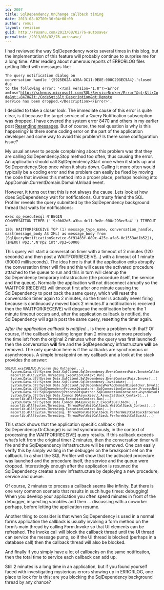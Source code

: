 ```yaml
---
id: 2007
title: SqlDependency.OnChange callback timing
date: 2013-08-02T00:36:04+00:00
author: remus
layout: revision
guid: http://rusanu.com/2013/08/02/76-autosave/
permalink: /2013/08/02/76-autosave/
---
```

I had reviewed the way SqlDependency works several times in this blog, but the implementation of this feature will probably continue to surprise me for a long time. After reading about numerous reports of ERRORLOG files getting filled with messages like:

<code class="prettyprint lang-sql">The query notification dialog on conversation handle '{5925E62A-A3BA-DC11-9E8E-000C293EC5A4}.'closed due to the following error: '&lt;?xml version="1.0"?&gt;&lt;Error xmlns="http://schemas.microsoft.com/SQL/ServiceBroker/Error"&gt;&lt;Code&gt;-8470&lt;/Code&gt;&lt;Description&gt;Remote service has been dropped.&lt;/Description&gt;&lt;/Error&gt;'.</code>

I decided to take a closer look. <span id="more-75"></span> The immediate cause of this error is quite clear, is it because the target service of a Query Notification subscription was dropped. I have covered the system error 8470 and others in my earlier post [<span style="color: #000000">Resending messages</span>](http://rusanu.com/2007/12/03/resending-messages/). But of course, the real question is why is this happening? Is there some coding error on the part of the application developer and some way to avoid this problem? Is there some configuration issue?

<!--more-->

My usual answer to people complaining about this problem was that they are calling SqlDependency.Stop method too often, thus causing the error. An application should call SqlDependency.Start once when it starts up and SqlDependency.Stop once when it shuts down. Calling it more often would typically be a coding error and the problem can easily be fixed by moving the code that invokes this method into a proper place, perhaps hooking into AppDomain.CurrentDomain.DomainUnload event.

However, it turns out that this is not always the cause. Lets look at how does SqlDependency wait for notifications. Our trusty friend the SQL Profiler reveals the query submitted by the SqlDependency background thread that waits for notifications:

<code class="prettyprint lang-sql">exec sp_executesql N'BEGIN CONVERSATION TIMER (''9c0b82d5-a3ba-dc11-9e8e-000c293ec5a4'') TIMEOUT = 120; WAITFOR(RECEIVE TOP (1) message_type_name, conversation_handle, cast(message_body AS XML) as message_body from [SqlQueryNotificationService-6f91483f-089c-425e-afa6-0c1553ad1b52]), TIMEOUT @p2;',N'@p2 int',@p2=60000</code>

This query will start a conversation timer with a timeout of 2 minutes (120 seconds) and then post a WAITFOR(RECEIVE…) with a timeout of 1 minute (60000 milliseconds). The idea here is that if the application exits abruptly the conversation timer will fire and this will cause the activated procedure attached to the queue to run and this in turn will cleanup the SqlDependency temporary infrastructure (the procedure itself, the service and the queue). Normally the application will not disconnect abruptly so the WAITFOR (RECEIVE) will timeout first after one minute causing the SqlDependency to post back the same query, which will reset the conversation timer again to 2 minutes, so the timer is actually never firing because is continuously moved back 2 minutes.If a notification is received then the WAITFOR(RECEIVE) will dequeue the notification before the 1 minute timeout occurs and, after the application callback is notified, the SqlDependency will again post the same query, resetting the timer again.

 <span class="Apple-style-span" style="font-style: italic">After the application callback is notified…</span> Is there a problem with that? Of course, if the callback is lasting longer than 2 minutes (or more precisely the time left from the original 2 minutes when the query was first launched) then the conversation <span class="Apple-style-span" style="font-weight: bold">will</span> fire and the SqlDependency infrastructure  <span class="Apple-style-span" style="font-weight: bold">will</span> be removed. The only question here is if the callbacks are synchronous or asynchronous. A simple breakpoint on my callback and a look at the stack provides the answer:

<pre style="font-size:10px">SQLNUD.exe!SQLNUD.Program.dep_OnChange(...)
   System.Data.dll!System.Data.SqlClient.SqlDependency.EventContextPair.InvokeCallback(...)
   mscorlib.dll!System.Threading.ExecutionContext.Run(...)
   System.Data.dll!System.Data.SqlClient.SqlDependency.EventContextPair.Invoke(...)
   System.Data.dll!System.Data.SqlClient.SqlDependency.Invalidate(...)
   System.Data.dll!System.Data.SqlClient.SqlDependencyPerAppDomainDispatcher.InvalidateCommandID(...)
   System.Data.dll!SqlDependencyProcessDispatcher.SqlConnectionContainer.ProcessNotificationResults(...)
   System.Data.dll!SqlDependencyProcessDispatcher.SqlConnectionContainer.AsyncResultCallback(...)
   System.Data.dll!System.Data.Common.DbAsyncResult.AsyncCallback_Context(...)
   mscorlib.dll!System.Threading.ExecutionContext.Run(...)
   System.Data.dll!System.Data.Common.DbAsyncResult.ExecuteCallback(...)
   mscorlib.dll!System.Threading._ThreadPoolWaitCallback.WaitCallback_Context(...)
   mscorlib.dll!System.Threading.ExecutionContext.Run(...)
   mscorlib.dll!System.Threading._ThreadPoolWaitCallback.PerformWaitCallbackInternal(...)
   mscorlib.dll!System.Threading._ThreadPoolWaitCallback.PerformWaitCallback(...)</pre>

This stack shows that the application specific callback (the SqlDependency.OnChange) is called synchronously, in the context of processing the WAITFOR(RECEIVE) query results. If this callback exceeds what’s left from the original timer 2 minutes, then the conversation timer will fire and the SqlDependency infrastructure will be removed. One can easily verify this by simply waiting in the debugger on the breakpoint set on the callback. In a short the SQL Profiler will show that the activated procedure was launched and the procedure itself, the service and the queue were dropped. Interestingly enough after the application is resumed the SqlDependency creates a <span class="Apple-style-span" style="font-style: italic">new</span> infrastructure by deploying a new procedure, service and queue.

Of course, 2 minutes to process a callback seems like infinity. But there is one very common scenario that results in such huge times: debugging! When you develop your application you often spend minutes in front of the debugger, inspecting variables and then … discussing with a coworker perhaps, before letting the application resume.

Another thing to consider is that when SqlDependency is used in a normal forms application the callback is usually invoking a form method on the form’s main thread by calling Form.Invoke so that UI elements can be refreshed. The Invoke call will block the callback thread until the UI thread can service the message pump, so if the UI thread is blocked (perhaps in a database call) then the callback thread will also be blocked.

And finally if you simply have a lot of callbacks on the same notification, then the total time to service each callback can add up.

Still 2 minutes is a long time in an application, but if you found yourself faced with investigating mysterious errors showing up in ERRORLOG, one place to look for is this: are you blocking the SqlDependency background thread by any chance?